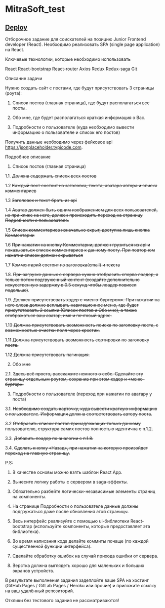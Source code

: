 # MitraSoft_test

## [Deploy](https://mitrasoft.netlify.app/)

Отборочное задание для соискателей на позицию Junior Frontend developer (React).
Необходимо реализовать SPA (single page application) на React.

Ключевые технологии, которые необходимо использовать

React
React-bootstrap
React-router
Axios
Redux
Redux-saga
Git

Описание задачи

Нужно создать сайт с постами, где будут присутствовать 3 страницы (роута):

1. Список постов (главная страница), где будут располагаться все посты.

2. Обо мне, где будет располагаться краткая информация о Вас.

3. Подробности о пользователе (куда необходимо вывести информацию о пользователе и список его постов)

Получить данные необходимо через фейковое api https://jsonplaceholder.typicode.com.

Подробное описание

1. Список постов (главная страница)

1.1. ~~Должна содержать список всех постов~~

1.2 ~~Каждый пост состоит из заголовка, текста, аватара автора и списка комментариев~~

1.3 ~~Заголовок и текст брать из api~~

1.4 ~~Аватар должен быть одним изображением для всех пользователей, но при клике на него, должен происходить переход на страницу Подробности о пользователе.~~

1.5 ~~Список комментариев изначально скрыт, доступна лишь кнопка Комментарии~~

1.6 ~~При нажатии на кнопку Комментарии, должен грузиться из api и показываться список комментариев к данному посту. При повторном нажатии список должен скрываться~~

1.7 ~~Комментарий состоит из заголовка(email) и текста~~

1.8. ~~При загрузке данных с сервера нужно отобразить сперва лоадер, а только потом подгруженный контент (создайте дополнительно искусственную задержку в 0.5 секунд чтобы лоадер повисел подольше)~~.

1.9. ~~Должен присутствовать хэдер с «меню-бургером». При нажатии на него слева должно всплывать навигационное меню, где будет присутствовать 2 ссылки (Список постов и Обо мне), а также отображаться ваш аватар, имя и почтовый адрес.~~

1.10 ~~Должна присутствовать возможность поиска по заголовку поста, с возможностью очистки поля через крестик.~~

1.11 ~~Должна присутствовать возможность сортировки по заголовку поста.~~

1.12 ~~Должна присутствовать пагинация.~~

2. Обо мне

2.1. ~~Здесь всё просто, расскажите немного о себе. Сделайте эту страницу отдельным роутом, сохранив при этом хэдер и «меню-бургер».~~

3. Подробности о пользователе (переход при нажатии по аватару у поста)

3.1. ~~Необходимо создать карточку, куда вывести краткую информацию о пользователе. Информация должна соответствовать автору поста.~~

3.2 ~~Отобразить список постов принадлежащих только данному пользователю, структура самих постов полностью идентична с п.1.2.~~

3.3. ~~Добавить лоадер по аналогии с п.1.8.~~

3.4. ~~Сделать кнопку «Назад», при нажатии на которую произойдет переход на главную страницу.~~

P.S:

1. В качестве основы можно взять шаблон React App.

2. Вынесите логику работы с сервером в saga-эффекты.

3. Обязательно разбейте логически-независимые элементы страниц на компоненты.

4. На странице Подробности о пользователе данные должны подгружаться даже после обновления этой страницы.

5. Весь интерфейс реализуйте с помощью ui-библиотеки React-bootstrap (используйте компоненты, которые предоставляет эта библиотека).

6. Во время написания кода делайте коммиты почаще (по каждой существенной функции интерфейса).

7. Сделайте обработку ошибок на случай прихода ошибки от сервера.

8. Верстка должна выглядеть хорошо для маленьких и больших экранов устройств.

В результате выполнения задания задеплойте ваше SPA на хостинг (GitHub Pages / GitLab Pages / Heroku или прочие) и приложите ссылку на ваш удалённый репозиторий.

Отклики без тестового задания не рассматриваются!
